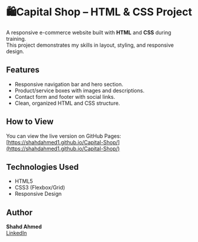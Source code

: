  # 🛍️Capital Shop – HTML & CSS Project
 
A responsive e-commerce website built with **HTML** and **CSS** during training.  
This project demonstrates my skills in layout, styling, and responsive design.

## Features
- Responsive navigation bar and hero section.
- Product/service boxes with images and descriptions.
- Contact form and footer with social links.
- Clean, organized HTML and CSS structure.

## How to View
You can view the live version on GitHub Pages:  
[https://shahdahmed1.github.io/Capital-Shop/](https://shahdahmed1.github.io/Capital-Shop/)

## Technologies Used
- HTML5
- CSS3 (Flexbox/Grid)
- Responsive Design

## Author
**Shahd Ahmed**  
[LinkedIn](https://www.linkedin.com/in/shahd-ahmed-9ab142330/) 
